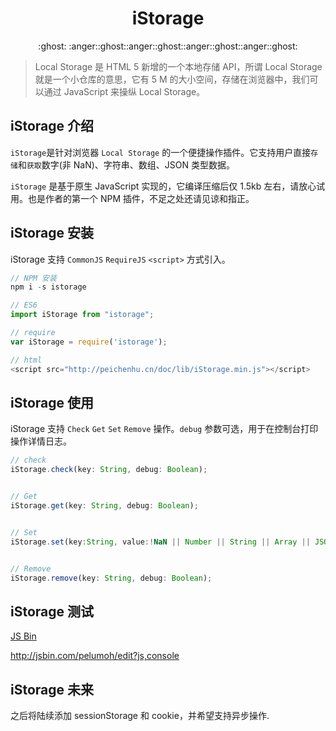 <h1 align="center">iStorage</h1>
<p align="center">:ghost: :anger::ghost::anger::ghost::anger::ghost::anger::ghost:</p>

> Local Storage 是 HTML 5 新增的一个本地存储 API，所谓 Local Storage 就是一个小仓库的意思，它有 5 M 的大小空间，存储在浏览器中，我们可以通过 JavaScript 来操纵 Local Storage。

## iStorage 介绍

`iStorage`是针对浏览器 `Local Storage` 的一个便捷操作插件。它支持用户直接`存储`和`获取`数字(非 NaN)、字符串、数组、JSON 类型数据。

`iStorage` 是基于原生 JavaScript 实现的，它编译压缩后仅 1.5kb 左右，请放心试用。也是作者的第一个 NPM 插件，不足之处还请见谅和指正。

## iStorage 安装

iStorage 支持 `CommonJS` `RequireJS` `<script>` 方式引入。

```js
// NPM 安装
npm i -s istorage

// ES6
import iStorage from "istorage";

// require
var iStorage = require('istorage');

// html
<script src="http://peichenhu.cn/doc/lib/iStorage.min.js"></script>
```

## iStorage 使用

iStorage 支持 `Check` `Get` `Set` `Remove` 操作。`debug` 参数可选，用于在控制台打印操作详情日志。

```js
// check
iStorage.check(key: String, debug: Boolean);


// Get
iStorage.get(key: String, debug: Boolean);


// Set
iStorage.set(key:String, value:!NaN || Number || String || Array || JSON, debug:Boolean)


// Remove
iStorage.remove(key: String, debug: Boolean);
```

## iStorage 测试

[JS Bin](http://jsbin.com/pelumoh/edit?js,console)

http://jsbin.com/pelumoh/edit?js,console

## iStorage 未来

之后将陆续添加 sessionStorage 和 cookie，并希望支持异步操作.
